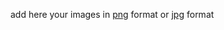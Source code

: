 add here your images in [png](https://en.wikipedia.org/wiki/Portable_Network_Graphics) format or [jpg](https://en.wikipedia.org/wiki/JPEG) format
